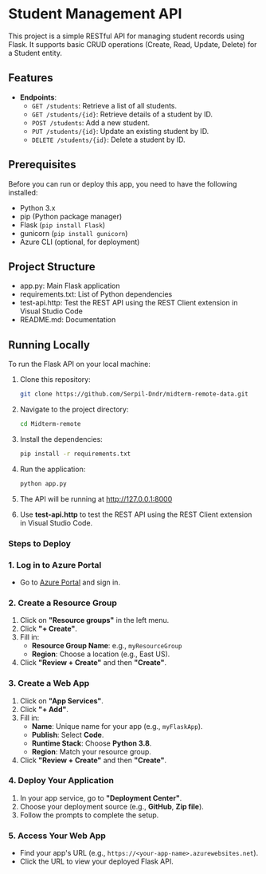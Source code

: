 # Student Management API

This project is a simple RESTful API for managing student records using Flask. It supports basic CRUD operations (Create, Read, Update, Delete) for a Student entity.

## Features

- **Endpoints**:
  - `GET /students`: Retrieve a list of all students.
  - `GET /students/{id}`: Retrieve details of a student by ID.
  - `POST /students`: Add a new student.
  - `PUT /students/{id}`: Update an existing student by ID.
  - `DELETE /students/{id}`: Delete a student by ID.


## Prerequisites

Before you can run or deploy this app, you need to have the following installed:

- Python 3.x
- pip (Python package manager)
- Flask (`pip install Flask`)
- gunicorn (`pip install gunicorn`)
- Azure CLI (optional, for deployment)

## Project Structure

- app.py: Main Flask application 
- requirements.txt: List of Python dependencies 
- test-api.http: Test the REST API using the REST Client extension in Visual Studio Code
- README.md: Documentation

## Running Locally

To run the Flask API on your local machine:

1. Clone this repository:

   ```bash
   git clone https://github.com/Serpil-Dndr/midterm-remote-data.git
   
2. Navigate to the project directory:
   ```bash
   cd Midterm-remote
3. Install the dependencies:
   ```bash
   pip install -r requirements.txt
4. Run the application:
   ```bash
   python app.py
5. The API will be running at http://127.0.0.1:8000
6. Use **test-api.http** to test the REST API using the REST Client extension in Visual Studio Code.

### Steps to Deploy

### 1. Log in to Azure Portal
- Go to [Azure Portal](https://portal.azure.com/) and sign in.

### 2. Create a Resource Group
1. Click on **"Resource groups"** in the left menu.
2. Click **"+ Create"**.
3. Fill in:
   - **Resource Group Name**: e.g., `myResourceGroup`
   - **Region**: Choose a location (e.g., East US).
4. Click **"Review + Create"** and then **"Create"**.

### 3. Create a Web App
1. Click on **"App Services"**.
2. Click **"+ Add"**.
3. Fill in:
   - **Name**: Unique name for your app (e.g., `myFlaskApp`).
   - **Publish**: Select **Code**.
   - **Runtime Stack**: Choose **Python 3.8**.
   - **Region**: Match your resource group.
4. Click **"Review + Create"** and then **"Create"**.

### 4. Deploy Your Application
1. In your app service, go to **"Deployment Center"**.
2. Choose your deployment source (e.g., **GitHub**, **Zip file**).
3. Follow the prompts to complete the setup.

### 5. Access Your Web App
- Find your app's URL (e.g., `https://<your-app-name>.azurewebsites.net`).
- Click the URL to view your deployed Flask API.